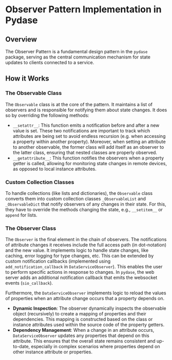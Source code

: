 # Observer Pattern Implementation in Pydase

## Overview

The Observer Pattern is a fundamental design pattern in the `pydase` package, serving as the central communication mechanism for state updates to clients connected to a service.

## How it Works

### The Observable Class

The `Observable` class is at the core of the pattern. It maintains a list of observers and is responsible for notifying them about state changes. It does so by overriding the following methods:

- `__setattr__`: This function emits a notification before and after a new value is set. These two notifications are important to track which attributes are being set to avoid endless recursion (e.g. when accessing a property within another property). Moreover, when setting an attribute to another observable, the former class will add itself as an observer to the latter class, ensuring that nested classes are properly observed.
- `__getattribute__`: This function notifies the observers when a property getter is called, allowing for monitoring state changes in remote devices, as opposed to local instance attributes.

### Custom Collection Classes

To handle collections (like lists and dictionaries), the `Observable` class converts them into custom collection classes `_ObservableList` and `_ObservableDict` that notify observers of any changes in their state. For this, they have to override the methods changing the state, e.g., `__setitem__` or `append` for lists.

### The Observer Class

The `Observer` is the final element in the chain of observers. The notifications of attribute changes it receives include the full access path (in dot-notation) and the new value. It implements logic to handle state changes, like caching, error logging for type changes, etc. This can be extended by custom notification callbacks (implemented using `add_notification_callback` in `DataServiceObserver`). This enables the user to perform specific actions in response to changes. In `pydase`, the web server adds an additional notification callback that emits the websocket events (`sio_callback`).

Furthermore, the `DataServiceObserver` implements logic to reload the values of properties when an attribute change occurs that a property depends on.

- **Dynamic Inspection**: The observer dynamically inspects the observable object (recursively) to create a mapping of properties and their dependencies. This mapping is constructed based on the class or instance attributes used within the source code of the property getters.
- **Dependency Management**: When a change in an attribute occurs, `DataServiceObserver` updates any properties that depend on this attribute. This ensures that the overall state remains consistent and up-to-date, especially in complex scenarios where properties depend on other instance attribute or properties.
